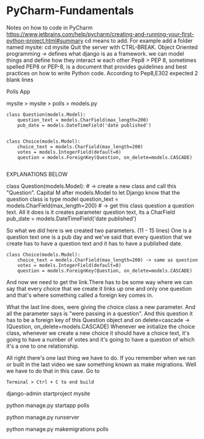 # PyCharm-Fundamentals
Notes on how to code in PyCharm
https://www.jetbrains.com/help/pycharm/creating-and-running-your-first-python-project.html#summary
cd means to add. For example add a folder named mysite: cd mysite
Quit the server with CTRL-BREAK.
Object Oriented programming -> defines what django is as a framework. we can model things and define how they interact w each other
Pep8 > PEP 8, sometimes spelled PEP8 or PEP-8, is a document that provides guidelines and best practices on how to write Python code. According to Pep8,E302 expected 2 blank lines

Polls App


mysite > mysite > polls > models.py

```
class Question(models.Model):
    question_text = models.CharField(max_length=200)
    pub_date = models.DateTimeField('date published')


class Choice(models.Model):
    choice_text = models.CharField(max_length=200)
    votes = models.IntegerField(default=0)
    question = models.ForeignKey(Question, on_delete=models.CASCADE)


```
EXPLANATIONS BELOW

class Question(models.Model): # -> create a new class and call this "Question". Capital M after models.Model to let Django know that the question class is type model
    question_text = models.CharField(max_length=200) # ->  get this class question a question text. All it does is it creates parameter question text, its a CharField
    pub_date = models.DateTimeField('date published')
    
So what we did here is we created two parameters. (11 - 15 lines)
One is a question text one is a pub day and we've said that every question that we create has to have a question text and it has to have a published date.

```
class Choice(models.Model):
    choice_text = models.CharField(max_length=200) -> same as question
    votes = models.IntegerField(default=0)
    question = models.ForeignKey(Question, on_delete=models.CASCADE)
```

And now we need to get the link.There has to be some way where we can say that every choice that we create it links up one and only one question and that's where something called a foreign key comes in.

What the last line does, were giving the choice class a new parameter. And all the parameter says is "were passing in a question".
And this question it has to be a foreign key of this Question object and on delete=cascade -> (Question, on_delete=models.CASCADE)
Whenever we initialize the choice class, whenever we create a new choice it should have a choice text, it's going to have a number of votes 
and it's going to have a question of which it's a one to one relationship.
              
All right there's one last thing we have to do. If you remember when we ran or built in the last video we saw something known as make migrations.
Well we have to do that in this case.
Go to 
```
Terminal > Ctrl + C to end build
```            



django-admin startproject mysite

python manage.py startapp polls

python manage.py runserver

python manage.py makemigrations polls

               
               
               
               
               
               
               
               
               
               
               
               
               
